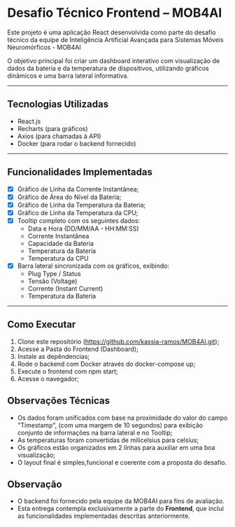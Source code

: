 # Desafio Técnico Frontend – MOB4AI

Este projeto é uma aplicação React desenvolvida como parte do desafio técnico da equipe de Inteligência Artificial Avançada para Sistemas Móveis Neuromórficos - MOB4AI

O objetivo principal foi criar um dashboard interativo com visualização de dados da bateria e da temperatura de dispositivos, utilizando gráficos dinâmicos e uma barra lateral informativa.

---

## Tecnologias Utilizadas

- React.js
- Recharts (para gráficos)
- Axios (para chamadas à API)
- Docker (para rodar o backend fornecido)

---

## Funcionalidades Implementadas

- [x] Gráfico de Linha da Corrente Instantânea;
- [x] Gráfico de Área do Nível da Bateria;
- [x] Gráfico de Linha da Temperatura da Bateria;
- [x] Gráfico de Linha da Temperatura da CPU;
- [x] Tooltip completo com os seguintes dados:
  - Data e Hora (DD/MM/AA - HH:MM:SS)
  - Corrente Instantânea
  - Capacidade da Bateria
  - Temperatura da Bateria
  - Temperatura da CPU
- [x] Barra lateral sincronizada com os gráficos, exibindo:
  - Plug Type / Status
  - Tensão (Voltage)
  - Corrente (Instant Current)
  - Temperatura da Bateria

---

## Como Executar

1. Clone este repositório (https://github.com/kassia-ramos/MOB4AI.git);
2. Acesse a Pasta do Frontend (Dashboard);
3. Instale as depêndencias;
4. Rode o backend com Docker através do docker-compose up;
5. Execute o frontend com npm start;
6. Acesse o navegador;

## Observações Técnicas

- Os dados foram unificados com base na proximidade do valor do campo "Timestamp", (com uma margem de 10 segundos) para exibição conjunto de informações na barra lateral e no Tooltip;
- As temperaturas foram convertidas de milicelsius para celsius;
- Os gráficos estão organizados em 2 linhas para auxiliar em uma boa visualização;
- O layout final é simples,funcional e coerente com a proposta do desafio.

## Observação

- O backend foi fornecido pela equipe da MOB4AI para fins de avaliação.
- Esta entrega contempla exclusivamente a parte do **Frontend**, que inclui as funcionalidades implementadas descritas anteriormente.
